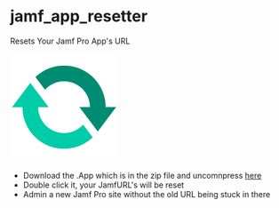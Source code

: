 # jamf_app_resetter
Resets Your Jamf Pro App's URL

![logo](https://github.com/zackn9ne/jamf_app_resetter/blob/master/AppIcon.png)

- Download the .App which is in the zip file and uncomnpress [here](https://github.com/zackn9ne/jamf_app_resetter/blob/master/Jamf%20App%20Resetter.zip)
- Double click it, your JamfURL's will be reset
- Admin a new Jamf Pro site without the old URL being stuck in there
